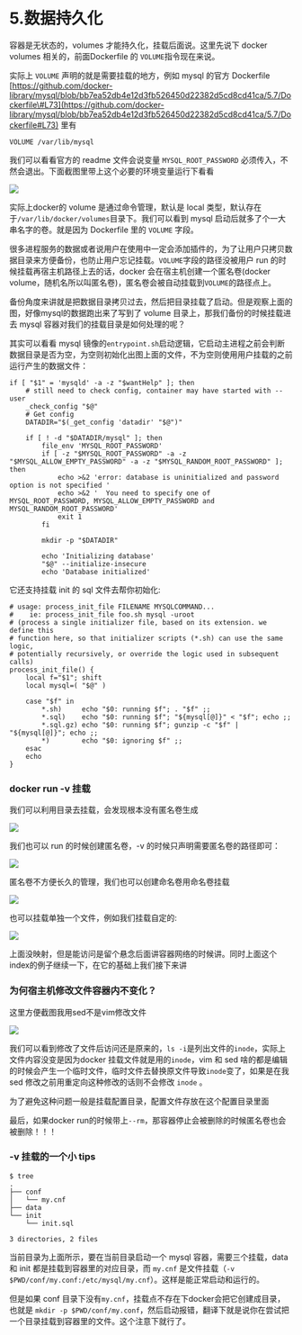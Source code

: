 # 5.数据持久化

容器是无状态的，volumes 才能持久化，挂载后面说。这里先说下 docker volumes 相关的，前面Dockerfile 的 `VOLUME`指令现在来说。

实际上 `VOLUME` 声明的就是需要挂载的地方，例如 mysql 的官方 Dockerfile  [https://github.com/docker-library/mysql/blob/bb7ea52db4e12d3fb526450d22382d5cd8cd41ca/5.7/Dockerfile\#L73](https://github.com/docker-library/mysql/blob/bb7ea52db4e12d3fb526450d22382d5cd8cd41ca/5.7/Dockerfile#L73) 里有

```text
VOLUME /var/lib/mysql
```

我们可以看看官方的 readme 文件会说变量 `MYSQL_ROOT_PASSWORD` 必须传入，不然会退出。下面截图里带上这个必要的环境变量运行下看看

![](.gitbook/assets/image%20%2819%29.png)

实际上docker的 volume 是通过命令管理，默认是 local 类型，默认存在于`/var/lib/docker/volumes`目录下。我们可以看到 mysql 启动后就多了个一大串名字的卷。就是因为 Dockerfile 里的 `VOLUME` 字段。

很多进程服务的数据或者说用户在使用中一定会添加插件的，为了让用户只拷贝数据目录来方便备份，也防止用户忘记挂载。`VOLUME`字段的路径没被用户 run 的时候挂载再宿主机路径上去的话，docker 会在宿主机创建一个匿名卷\(docker volume，随机名所以叫匿名卷\)，匿名卷会被自动挂载到`VOLUME`的路径点上。

备份角度来讲就是把数据目录拷贝过去，然后把目录挂载了启动。但是观察上面的图，好像mysql的数据跑出来了写到了 volume 目录上，那我们备份的时候挂载进去 mysql 容器对我们的挂载目录是如何处理的呢？

其实可以看看 mysql 镜像的`entrypoint.sh`启动逻辑，它启动主进程之前会判断数据目录是否为空，为空则初始化出图上面的文件，不为空则使用用户挂载的之前运行产生的数据文件：

```text
if [ "$1" = 'mysqld' -a -z "$wantHelp" ]; then
	# still need to check config, container may have started with --user
	_check_config "$@"
	# Get config
	DATADIR="$(_get_config 'datadir' "$@")"

	if [ ! -d "$DATADIR/mysql" ]; then
		file_env 'MYSQL_ROOT_PASSWORD'
		if [ -z "$MYSQL_ROOT_PASSWORD" -a -z "$MYSQL_ALLOW_EMPTY_PASSWORD" -a -z "$MYSQL_RANDOM_ROOT_PASSWORD" ]; then
			echo >&2 'error: database is uninitialized and password option is not specified '
			echo >&2 '  You need to specify one of MYSQL_ROOT_PASSWORD, MYSQL_ALLOW_EMPTY_PASSWORD and MYSQL_RANDOM_ROOT_PASSWORD'
			exit 1
		fi

		mkdir -p "$DATADIR"

		echo 'Initializing database'
		"$@" --initialize-insecure
		echo 'Database initialized'
```

它还支持挂载 init 的 sql 文件去帮你初始化:

```text
# usage: process_init_file FILENAME MYSQLCOMMAND...
#    ie: process_init_file foo.sh mysql -uroot
# (process a single initializer file, based on its extension. we define this
# function here, so that initializer scripts (*.sh) can use the same logic,
# potentially recursively, or override the logic used in subsequent calls)
process_init_file() {
	local f="$1"; shift
	local mysql=( "$@" )

	case "$f" in
		*.sh)     echo "$0: running $f"; . "$f" ;;
		*.sql)    echo "$0: running $f"; "${mysql[@]}" < "$f"; echo ;;
		*.sql.gz) echo "$0: running $f"; gunzip -c "$f" | "${mysql[@]}"; echo ;;
		*)        echo "$0: ignoring $f" ;;
	esac
	echo
}
```

### docker run -v 挂载

我们可以利用目录去挂载，会发现根本没有匿名卷生成

![](.gitbook/assets/image%20%2859%29.png)

我们也可以 run 的时候创建匿名卷，-v 的时候只声明需要匿名卷的路径即可：

![](.gitbook/assets/image%20%2837%29.png)

匿名卷不方便长久的管理，我们也可以创建命名卷用命名卷挂载

![](.gitbook/assets/image%20%285%29.png)

也可以挂载单独一个文件，例如我们挂载自定的:

![](.gitbook/assets/image%20%2868%29.png)

上面没映射，但是能访问是留个悬念后面讲容器网络的时候讲。同时上面这个index的例子继续一下，在它的基础上我们接下来讲

### 为何宿主机修改文件容器内不变化？

这里方便截图我用sed不是vim修改文件

![](.gitbook/assets/image%20%2820%29.png)

我们可以看到修改了文件后访问还是原来的，`ls -i`是列出文件的`inode`，实际上文件内容没变是因为docker 挂载文件就是用的`inode`，vim 和 sed 啥的都是编辑的时候会产生一个临时文件，临时文件去替换原文件导致`inode`变了，如果是在我 sed 修改之前用重定向这种修改的话则不会修改 `inode` 。

为了避免这种问题一般是挂载配置目录，配置文件存放在这个配置目录里面

最后，如果docker run的时候带上`--rm`，那容器停止会被删除的时候匿名卷也会被删除！！！

### -v 挂载的一个小 tips

```text
$ tree
.
├── conf
│   └── my.cnf
├── data
└── init
    └── init.sql

3 directories, 2 files
```

当前目录为上面所示，要在当前目录启动一个 mysql 容器，需要三个挂载，data 和 init 都是挂载到容器里的对应目录，而 `my.cnf` 是文件挂载（`-v $PWD/conf/my.conf:/etc/mysql/my.cnf`）。这样是能正常启动和运行的。

但是如果 conf 目录下没有`my.cnf`，挂载点不存在下docker会把它创建成目录，也就是 `mkdir -p $PWD/conf/my.conf`，然后启动报错，翻译下就是说你在尝试把一个目录挂载到容器里的文件。这个注意下就行了。

